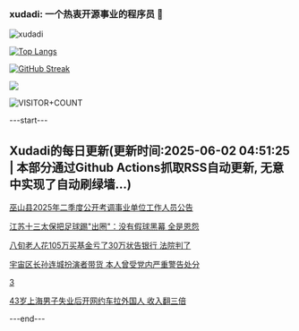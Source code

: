### xudadi: 一个热衷开源事业的程序员 👋

![xudadi](https://github-readme-stats-git-masterorgs-github-readme-stats-team.vercel.app/api?username=xudadi)

[![Top Langs](https://github-readme-stats.vercel.app/api/top-langs/?username=xudadi)](https://github.com/anuraghazra/github-readme-stats)

[![GitHub Streak](https://streak-stats.demolab.com?user=xudadi&locale=zh_Hans)](https://git.io/streak-stats)

![](https://raw.githubusercontent.com/xudadi/xudadi/main/assets/github-contribution-grid-snake.svg)

![VISITOR+COUNT](https://komarev.com/ghpvc/?username=xudadi&label=VISITOR+COUNT)


---start---

## Xudadi的每日更新(更新时间:2025-06-02 04:51:25 | 本部分通过Github Actions抓取RSS自动更新, 无意中实现了自动刷绿墙...)

[巫山县2025年二季度公开考调事业单位工作人员公告](https://www.gongkaoleida.com/article/2428572)

[江苏十三太保把足球踢"出圈"：没有假球黑幕 全是恩怨](https://m.163.com/news/article/K104V2O105198R91.html)

[八旬老人花105万买基金亏了30万状告银行 法院判了](https://m.163.com/news/article/K0VVGJ1D051492T3.html)

[宇宙区长孙连城扮演者带货 本人曾受党内严重警告处分](https://m.163.com/news/article/K0VTTE00053469LG.html)

[3](https://m.163.com/touch/news/sub/domestic)

[43岁上海男子失业后开网约车拉外国人 收入翻三倍](https://m.163.com/news/article/K106BVTS0534P59R.html)

---end---
